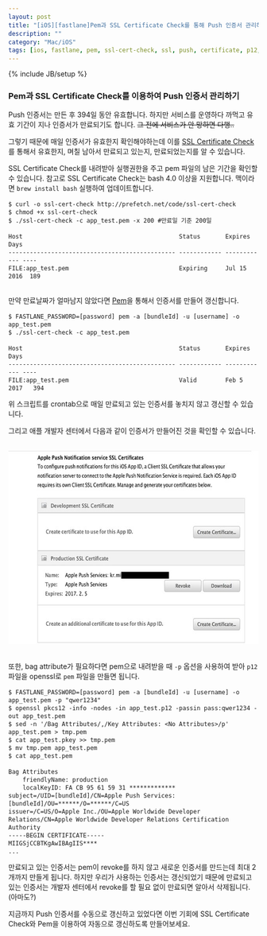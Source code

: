 ```yaml
---
layout: post
title: "[iOS][fastlane]Pem과 SSL Certificate Check를 통해 Push 인증서 관리하기"
description: ""
category: "Mac/iOS"
tags: [ios, fastlane, pem, ssl-cert-check, ssl, push, certificate, p12, openssl]
---
```

{% include JB/setup %}

### Pem과 SSL Certificate Check를 이용하여 Push 인증서 관리하기

Push 인증서는 만든 후 394일 동안 유효합니다. 하지만 서비스를 운영하다 까먹고 유효 기간이 지나 인증서가 만료되기도 합니다. <del>그 전에 서비스가 안 망하면 다행..</del>

그렇기 때문에 매일 인증서가 유효한지 확인해야하는데 이를 [SSL Certificate Check](http://prefetch.net/code/ssl-cert-check)를 통해서 유효한지, 며칠 남아서 만료되고 있는지, 만료되었는지를 알 수 있습니다.

SSL Certificate Check를 내려받아 실행권한을 주고 pem 파일의 남은 기간을 확인할 수 있습니다. 참고로 SSL Certificate Check는 bash 4.0 이상을 지원합니다. 맥이라면 `brew install bash` 실행하여 업데이트합니다.

	$ curl -o ssl-cert-check http://prefetch.net/code/ssl-cert-check
	$ chmod +x ssl-cert-check
	$ ./ssl-cert-check -c app_test.pem -x 200 #만료일 기준 200일

	Host                                            Status       Expires      Days
	----------------------------------------------- ------------ ------------ ----
	FILE:app_test.pem                               Expiring     Jul 15 2016  189

<br/>만약 만료날짜가 얼마남지 않았다면 [Pem](https://github.com/fastlane/pem)을 통해서 인증서를 만들어 갱신합니다.

	$ FASTLANE_PASSWORD=[password] pem -a [bundleId] -u [username] -o app_test.pem
	$ ./ssl-cert-check -c app_test.pem

	Host                                            Status       Expires      Days
	----------------------------------------------- ------------ ------------ ----
	FILE:app_test.pem                               Valid        Feb 5 2017   394

위 스크립트를 crontab으로 매일 만료되고 있는 인증서를 놓치지 않고 갱신할 수 있습니다.

그리고 애플 개발자 센터에서 다음과 같이 인증서가 만들어진 것을 확인할 수 있습니다.

<br/><img src="/../../../../image/flickr/23606687693_4fb96da155_z.jpg" width="640" height="389" alt=""><br/><br/>

또한, bag attribute가 필요하다면 pem으로 내려받을 때 `-p` 옵션을 사용하여 받아 `p12` 파일을 openssl로 `pem` 파일을 만들면 됩니다.

	$ FASTLANE_PASSWORD=[password] pem -a [bundleId] -u [username] -o app_test.pem -p "qwer1234"
	$ openssl pkcs12 -info -nodes -in app_test.p12 -passin pass:qwer1234 -out app_test.pem
	$ sed -n '/Bag Attributes/,/Key Attributes: <No Attributes>/p' app_test.pem > tmp.pem
	$ cat app_test.pkey >> tmp.pem
	$ mv tmp.pem app_test.pem
	$ cat app_test.pem

	Bag Attributes
    	friendlyName: production
    	localKeyID: FA CB 95 61 59 31 *************
	subject=/UID=[bundleId]/CN=Apple Push Services: [bundleId]/OU=******/O=******/C=US
	issuer=/C=US/O=Apple Inc./OU=Apple Worldwide Developer Relations/CN=Apple Worldwide Developer Relations Certification Authority
	-----BEGIN CERTIFICATE-----
	MIIGSjCCBTKgAwIBAgIIS****
	...

만료되고 있는 인증서는 pem이 revoke를 하지 않고 새로운 인증서를 만드는데 최대 2개까지 만들게 됩니다. 하지만 우리가 사용하는 인증서는 갱신되었기 때문에 만료되고 있는 인증서는 개발자 센터에서 revoke를 할 필요 없이 만료되면 알아서 삭제됩니다.(아마도?)

지금까지 Push 인증서를 수동으로 갱신하고 있었다면 이번 기회에 SSL Certificate Check와 Pem을 이용하여 자동으로 갱신하도록 만들어보세요.
<br/><br/>
